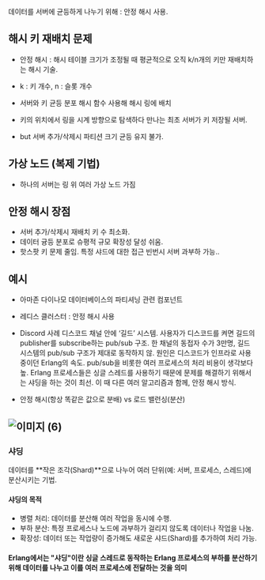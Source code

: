 데이터를 서버에 균등하게 나누기 위해 : 안정 해시 사용.

## 해시 키 재배치 문제
- 안정 해시 : 해시 테이블 크기가 조정될 때 평균적으로 오직 k/n개의 키만 재배치하는 해시 기술.
- k : 키 개수, n : 슬롯 개수

- 서버와 키 균등 분포 해시 함수 사용해 해시 링에 배치
- 키의 위치에서 링을 시계 방향으로 탐색하다 만나는 최초 서버가 키 저장될 서버.

- but 서버 추가/삭제시 파티션 크기 균등 유지 불가.

## 가상 노드 (복제 기법)
- 하나의 서버는 링 위 여러 가상 노드 가짐

## 안정 해시 장점
- 서버 추가/삭제시 재배치 키 수 최소화.
- 데이터 귱등 분포로 슈평적 규모 확장성 달성 쉬움.
- 핫스팟 키 문제 줄임. 특정 샤드에 대한 접근 빈번시 서버 과부하 가능..

## 예시
- 아마존 다이나모 데이터베이스의 파티셔닝 관련 컴포넌트
- 레디스 클러스터 : 안정 해시 사용
- Discord 사례
디스코드 채널 안에 ‘길드’ 시스템. 사용자가 디스코드를 켜면 길드의 publisher를 subscribe하는 pub/sub 구조.
한 채널의 동접자 수가 3만명, 길드 시스템의 pub/sub 구조가 제대로 동작하지 않. 원인은 디스코드가 인프라로 사용 중이던 Erlang의 속도. pub/sub을 비롯한 여러 프로세스의 처리 비용이 생각보다 높.
Erlang 프로세스들은 싱글 스레드를 사용하기 때문에 문제를 해결하기 위해서는 샤딩을 하는 것이 최선. 이 때 다른 여러 알고리즘과 함께, 안정 해시 방식.


- 안정 해시(항상 똑같은 값으로 분배) vs 로드 밸런싱(분산)

![이미지 (6)](https://github.com/user-attachments/assets/a8694537-9fa9-43f0-8210-cfa287b0df36)
---
### 샤딩 
데이터를 **작은 조각(Shard)**으로 나누어 여러 단위(예: 서버, 프로세스, 스레드)에 분산시키는 기법.

#### 샤딩의 목적
- 병렬 처리: 데이터를 분산해 여러 작업을 동시에 수행.
- 부하 분산: 특정 프로세스나 노드에 과부하가 걸리지 않도록 데이터나 작업을 나눔.
- 확장성: 데이터 또는 작업량이 증가해도 새로운 샤드(Shard)를 추가하여 처리 가능.

#### Erlang에서는 "샤딩"이란 싱글 스레드로 동작하는 Erlang 프로세스의 부하를 분산하기 위해 데이터를 나누고 이를 여러 프로세스에 전달하는 것을 의미
